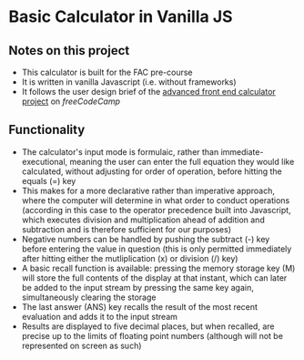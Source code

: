# Basic Calculator in Vanilla JS

## Notes on this project

* This calculator is built for the FAC pre-course
* It is written in vanilla Javascript (i.e. without frameworks)
* It follows the user design brief of the [advanced front end calculator project](https://www.freecodecamp.org/learn/front-end-libraries/front-end-libraries-projects/build-a-javascript-calculator) on *freeCodeCamp*

## Functionality

* The calculator's input mode is formulaic, rather than immediate-executional, meaning the user can enter the full equation they would like calculated, without adjusting for order of operation, before hitting the equals (=) key
* This makes for a more declarative rather than imperative approach, where the computer will determine in what order to conduct operations (according in this case to the operator precedence built into Javascript, which executes division and multiplication ahead of addition and subtraction and is therefore sufficient for our purposes)
* Negative numbers can be handled by pushing the subtract (-) key before entering the value in question (this is only permitted immediately after hitting either the mutliplication (x) or division (/) key)
* A basic recall function is available: pressing the memory storage key (M) will store the full contents of the display at that instant, which can later be added to the input stream by pressing the same key again, simultaneously clearing the storage
* The last answer (ANS) key recalls the result of the most recent evaluation and adds it to the input stream
* Results are displayed to five decimal places, but when recalled, are precise up to the limits of floating point numbers (although will not be represented on screen as such)
